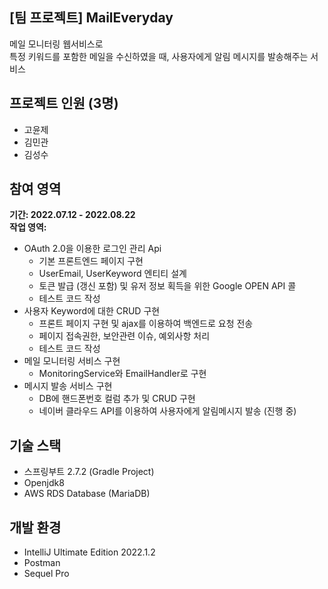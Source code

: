 ## [팀 프로젝트] MailEveryday
메일 모니터링 웹서비스로  
특정 키워드를 포함한 메일을 수신하였을 때, 사용자에게 알림 메시지를 발송해주는 서비스
## 프로젝트 인원 (3명)  
* 고윤제
* 김민관
* 김성수

## 참여 영역
**기간: 2022.07.12 - 2022.08.22**  
**작업 영역:**
* OAuth 2.0을 이용한 로그인 관리 Api
  * 기본 프론트엔드 페이지 구현
  * UserEmail, UserKeyword 엔티티 설계
  * 토큰 발급 (갱신 포함) 및 유저 정보 획득을 위한 Google OPEN API 콜
  * 테스트 코드 작성
* 사용자 Keyword에 대한 CRUD 구현 
  * 프론트 페이지 구현 및 ajax를 이용하여 백엔드로 요청 전송
  * 페이지 접속권한, 보안관련 이슈, 예외사항 처리
  * 테스트 코드 작성
* 메일 모니터링 서비스 구현
  * MonitoringService와 EmailHandler로 구현
* 메시지 발송 서비스 구현
  * DB에 핸드폰번호 컬럼 추가 및 CRUD 구현 
  * 네이버 클라우드 API를 이용하여 사용자에게 알림메시지 발송 (진행 중) 

## 기술 스택
* 스프링부트 2.7.2 (Gradle Project) 
* Openjdk8
* AWS RDS Database (MariaDB)

## 개발 환경
* IntelliJ Ultimate Edition 2022.1.2
* Postman
* Sequel Pro
